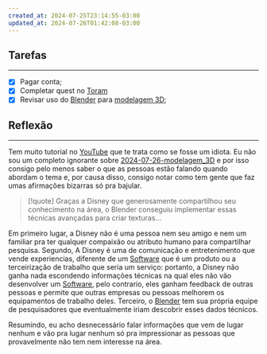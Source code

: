 ```yaml
---
created_at: 2024-07-25T23:14:55-03:00
updated_at: 2024-07-26T01:42:08-03:00
---
```

## Tarefas
---
- [x] Pagar  conta;
- [x] Completar quest no [Toram](../_draft/2024/07/2024-07-06-Toram.md)
- [x] Revisar uso do [Blender](../2024-07-26-Blender.md) para [modelagem 3D](../2024-07-26-modelagem_3D.md);

##  Reflexão
---
Tem muito tutorial no [YouTube](../_insight/2024/07/2024-07-16-YouTube.md) que te trata como se fosse um idiota. Eu não sou um completo ignorante sobre [2024-07-26-modelagem_3D](../2024-07-26-modelagem_3D.md) e por isso consigo pelo menos saber o que as pessoas estão falando quando abordam o tema e, por causa disso, consigo notar como tem gente que faz umas afirmações bizarras só pra bajular. 

> [!quote] Graças a Disney que generosamente compartilhou seu conhecimento na área, o Blender conseguiu implementar essas técnicas avançadas para criar texturas...

Em primeiro lugar, a Disney não é uma pessoa nem seu amigo e nem um familiar pra ter qualquer compaixão ou atributo humano para compartilhar pesquisa. Segundo, A Disney é uma de comunicação e entretenimento que vende experiencias, diferente de um [Software](../sementes/2024/07/2024-07-02-Software.md) que é um produto ou a terceirização de trabalho que seria um serviço: portanto, a Disney não ganha nada escondendo informações técnicas na qual eles não vão desenvolver um [Software](../sementes/2024/07/2024-07-02-Software.md), pelo contrario, eles ganham feedback de outras pessoas e permite que outras empresas ou pessoas melhorem os equipamentos de trabalho deles. Terceiro, o [Blender](../2024-07-26-Blender.md) tem sua própria equipe de pesquisadores que eventualmente iriam descobrir esses dados técnicos. 

Resumindo, eu acho desnecessário falar informações que vem de lugar nenhum e vão pra lugar nenhum só pra impressionar as pessoas que provavelmente não tem nem interesse na área.